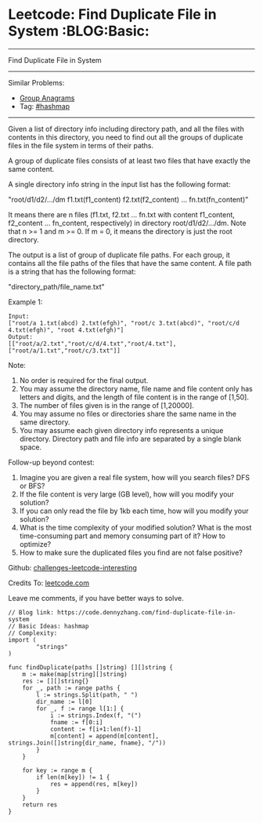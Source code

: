 # Leetcode: Find Duplicate File in System     :BLOG:Basic:


---

Find Duplicate File in System  

---

Similar Problems:  
-   [Group Anagrams](https://code.dennyzhang.com/group-anagrams)
-   Tag: [#hashmap](https://code.dennyzhang.com/tag/hashmap)

---

Given a list of directory info including directory path, and all the files with contents in this directory, you need to find out all the groups of duplicate files in the file system in terms of their paths.  

A group of duplicate files consists of at least two files that have exactly the same content.  

A single directory info string in the input list has the following format:  

"root/d1/d2/&#x2026;/dm f1.txt(f1\_content) f2.txt(f2\_content) &#x2026; fn.txt(fn\_content)"  

It means there are n files (f1.txt, f2.txt &#x2026; fn.txt with content f1\_content, f2\_content &#x2026; fn\_content, respectively) in directory root/d1/d2/&#x2026;/dm. Note that n >= 1 and m >= 0. If m = 0, it means the directory is just the root directory.  

The output is a list of group of duplicate file paths. For each group, it contains all the file paths of the files that have the same content. A file path is a string that has the following format:  

"directory\_path/file\_name.txt"  

Example 1:  

    Input:
    ["root/a 1.txt(abcd) 2.txt(efgh)", "root/c 3.txt(abcd)", "root/c/d 4.txt(efgh)", "root 4.txt(efgh)"]
    Output:  
    [["root/a/2.txt","root/c/d/4.txt","root/4.txt"],["root/a/1.txt","root/c/3.txt"]]

Note:  
1.  No order is required for the final output.
2.  You may assume the directory name, file name and file content only has letters and digits, and the length of file content is in the range of [1,50].
3.  The number of files given is in the range of [1,20000].
4.  You may assume no files or directories share the same name in the same directory.
5.  You may assume each given directory info represents a unique directory. Directory path and file info are separated by a single blank space.

Follow-up beyond contest:  
1.  Imagine you are given a real file system, how will you search files? DFS or BFS?
2.  If the file content is very large (GB level), how will you modify your solution?
3.  If you can only read the file by 1kb each time, how will you modify your solution?
4.  What is the time complexity of your modified solution? What is the most time-consuming part and memory consuming part of it? How to optimize?
5.  How to make sure the duplicated files you find are not false positive?

Github: [challenges-leetcode-interesting](https://github.com/DennyZhang/challenges-leetcode-interesting/tree/master/find-duplicate-file-in-system)  

Credits To: [leetcode.com](https://leetcode.com/problems/find-duplicate-file-in-system/description/)  

Leave me comments, if you have better ways to solve.  

    // Blog link: https://code.dennyzhang.com/find-duplicate-file-in-system
    // Basic Ideas: hashmap
    // Complexity:
    import (
            "strings"
    )
    
    func findDuplicate(paths []string) [][]string {
        m := make(map[string][]string)
        res := [][]string{}
        for _, path := range paths {
            l := strings.Split(path, " ")
            dir_name := l[0]
            for _, f := range l[1:] {
                i := strings.Index(f, "(")
                fname := f[0:i]
                content := f[i+1:len(f)-1]                    
                m[content] = append(m[content], strings.Join([]string{dir_name, fname}, "/"))
            }
        }
    
        for key := range m {
            if len(m[key]) != 1 {
                res = append(res, m[key])
            }
        }
        return res
    }
